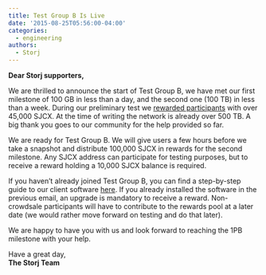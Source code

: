 ```yaml
---
title: Test Group B Is Live
date: '2015-08-25T05:56:00-04:00'
categories:
  - engineering
authors:
  - Storj
---
```

**Dear Storj supporters,**  
  
We are thrilled to announce the start of Test Group B, we have met our first milestone of 100 GB in less than a day, and the second one (100 TB) in less than a week. During our preliminary test we [rewarded participants](https://docs.google.com/spreadsheets/d/1dZYzMrW0i4qtonDIjk3pfwkKv6rHCOuUc7rUurIRPqU/edit#gid=0) with over 45,000 SJCX. At the time of writing the network is already over 500 TB. A big thank you goes to our community for the help provided so far.  

<!--more-->  

  
We are ready for Test Group B. We will give users a few hours before we take a snapshot and distribute 100,000 SJCX in rewards for the second milestone. Any SJCX address can participate for testing purposes, but to receive a reward holding a 10,000 SJCX balance is required.

If you haven’t already joined Test Group B, you can find a step-by-step guide to our client software [here](http://driveshare.org/dataserv.html). If you already installed the software in the previous email, an upgrade is mandatory to receive a reward. Non-crowdsale participants will have to contribute to the rewards pool at a later date (we would rather move forward on testing and do that later).

We are happy to have you with us and look forward to reaching the 1PB milestone with your help.

Have a great day,  
**The Storj Team**
